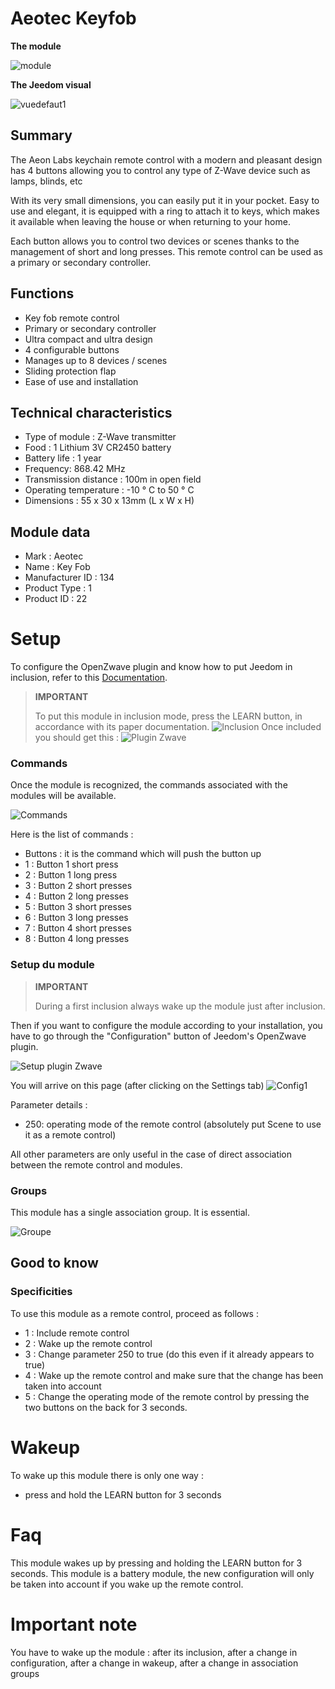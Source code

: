 # Aeotec Keyfob

**The module**

![module](images/aeotec.keyfob/module.jpg)

**The Jeedom visual**

![vuedefaut1](images/aeotec.keyfob/vuedefaut1.jpg)

## Summary

The Aeon Labs keychain remote control with a modern and pleasant design has 4 buttons allowing you to control any type of Z-Wave device such as lamps, blinds, etc

With its very small dimensions, you can easily put it in your pocket. Easy to use and elegant, it is equipped with a ring to attach it to keys, which makes it available when leaving the house or when returning to your home.

Each button allows you to control two devices or scenes thanks to the management of short and long presses. This remote control can be used as a primary or secondary controller.

## Functions

-   Key fob remote control
-   Primary or secondary controller
-   Ultra compact and ultra design
-   4 configurable buttons
-   Manages up to 8 devices / scenes
-   Sliding protection flap
-   Ease of use and installation

## Technical characteristics

-   Type of module : Z-Wave transmitter
-   Food : 1 Lithium 3V CR2450 battery
-   Battery life : 1 year
-   Frequency: 868.42 MHz
-   Transmission distance : 100m in open field
-   Operating temperature : -10 ° C to 50 ° C
-   Dimensions : 55 x 30 x 13mm (L x W x H)

## Module data

-   Mark : Aeotec
-   Name : Key Fob
-   Manufacturer ID : 134
-   Product Type : 1
-   Product ID : 22

# Setup

To configure the OpenZwave plugin and know how to put Jeedom in inclusion, refer to this [Documentation](https://doc.jeedom.com/en_US/plugins/automation%20protocol/openzwave/).
> **IMPORTANT**
>
> To put this module in inclusion mode, press the LEARN button, in accordance with its paper documentation.
>![Inclusion](images/aeotec.keyfob/inclusion.jpg)
>Once included you should get this :
![Plugin Zwave](images/aeotec.keyfob/information.jpg)

### Commands

Once the module is recognized, the commands associated with the modules will be available.

![Commands](images/aeotec.keyfob/commandes.jpg)

Here is the list of commands :

-   Buttons : it is the command which will push the button up
  - 1 : Button 1 short press
  - 2 : Button 1 long press
  - 3 : Button 2 short presses
  - 4 : Button 2 long presses
  - 5 : Button 3 short presses
  - 6 : Button 3 long presses
  - 7 : Button 4 short presses
  - 8 : Button 4 long presses

### Setup du module
> **IMPORTANT**
>
> During a first inclusion always wake up the module just after
> inclusion.

Then if you want to configure the module according to your installation, you have to go through the "Configuration" button of Jeedom's OpenZwave plugin.

![Setup plugin Zwave](images/plugin/bouton_configuration.jpg)

You will arrive on this page (after clicking on the Settings tab)
![Config1](images/aeotec.keyfob/config1.jpg)

Parameter details :
-   250: operating mode of the remote control (absolutely put Scene to use it as a remote control)

All other parameters are only useful in the case of direct association between the remote control and modules.

### Groups
This module has a single association group. It is essential.

![Groupe](images/aeotec.keyfob/groupe.jpg)

## Good to know

### Specificities

To use this module as a remote control, proceed as follows :

-   1 : Include remote control
-   2 : Wake up the remote control
-   3 : Change parameter 250 to true (do this even if it already appears to true)
-   4 : Wake up the remote control and make sure that the change has been taken into account
-   5 : Change the operating mode of the remote control by pressing the two buttons on the back for 3 seconds.

# Wakeup

To wake up this module there is only one way :

-   press and hold the LEARN button for 3 seconds

# Faq

This module wakes up by pressing and holding the LEARN button for 3 seconds.
This module is a battery module, the new configuration will only be taken into account if you wake up the remote control.

# Important note

You have to wake up the module : after its inclusion, after a change in configuration, after a change in wakeup, after a change in association groups
